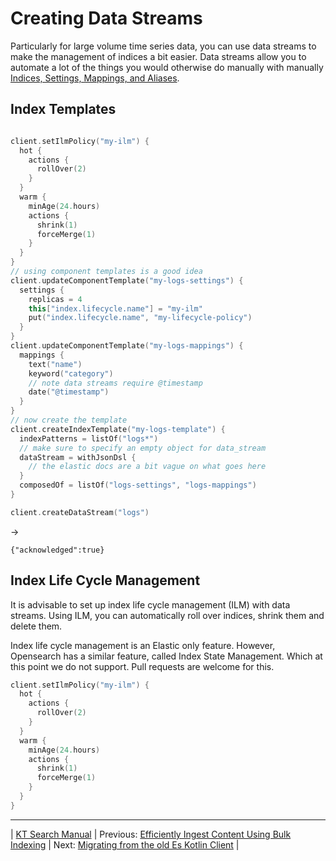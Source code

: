 # Creating Data Streams 

Particularly for large volume time series data, you can use data streams to make the management of 
indices a bit easier. Data streams allow you to automate a lot of the things you would otherwise do manually 
with manually [Indices, Settings, Mappings, and Aliases](IndexManagement.md).          

## Index Templates

```kotlin

client.setIlmPolicy("my-ilm") {
  hot {
    actions {
      rollOver(2)
    }
  }
  warm {
    minAge(24.hours)
    actions {
      shrink(1)
      forceMerge(1)
    }
  }
}
// using component templates is a good idea
client.updateComponentTemplate("my-logs-settings") {
  settings {
    replicas = 4
    this["index.lifecycle.name"] = "my-ilm"
    put("index.lifecycle.name", "my-lifecycle-policy")
  }
}
client.updateComponentTemplate("my-logs-mappings") {
  mappings {
    text("name")
    keyword("category")
    // note data streams require @timestamp
    date("@timestamp")
  }
}
// now create the template
client.createIndexTemplate("my-logs-template") {
  indexPatterns = listOf("logs*")
  // make sure to specify an empty object for data_stream
  dataStream = withJsonDsl {
    // the elastic docs are a bit vague on what goes here
  }
  composedOf = listOf("logs-settings", "logs-mappings")
}

client.createDataStream("logs")
```

->

```
{"acknowledged":true}
```

## Index Life Cycle Management

It is advisable to set up index life cycle management (ILM) with data streams. Using ILM, you can automatically roll over indices, shrink them and delete them.

Index life cycle management is an Elastic only feature. However, Opensearch has a similar feature, called Index State Management. Which at this point we do not support. Pull requests are welcome for this.

```kotlin
client.setIlmPolicy("my-ilm") {
  hot {
    actions {
      rollOver(2)
    }
  }
  warm {
    minAge(24.hours)
    actions {
      shrink(1)
      forceMerge(1)
    }
  }
}
```

---

| [KT Search Manual](README.md) | Previous: [Efficiently Ingest Content Using Bulk Indexing](BulkIndexing.md) | Next: [Migrating from the old Es Kotlin Client](Migrating.md) |